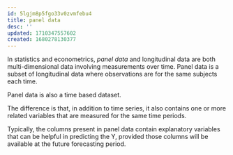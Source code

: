 ```yaml
---
id: 5lgjm8p5fgo33v0zvmfebu4
title: panel data
desc: ''
updated: 1710347557602
created: 1680278130377
---
```


In statistics and econometrics, _panel data_ and longitudinal data are both
multi-dimensional data involving measurements over time. Panel data is a subset
of longitudinal data where observations are for the same subjects each time.

Panel data is also a time based dataset.

The difference is that, in addition to time series, it also contains one or more
related variables that are measured for the same time periods.

Typically, the columns present in panel data contain explanatory variables that
can be helpful in predicting the Y, provided those columns will be available at
the future forecasting period.
